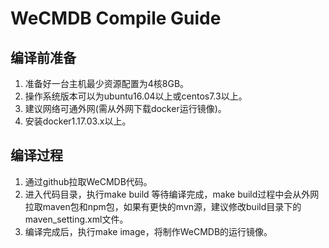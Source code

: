 # WeCMDB Compile Guide

## 编译前准备
1. 准备好一台主机最少资源配置为4核8GB。
2. 操作系统版本可以为ubuntu16.04以上或centos7.3以上。
3. 建议网络可通外网(需从外网下载docker运行镜像)。
4. 安装docker1.17.03.x以上。

## 编译过程
1. 通过github拉取WeCMDB代码。
2. 进入代码目录，执行make build 等待编译完成，make build过程中会从外网拉取maven包和npm包，如果有更快的mvn源，建议修改build目录下的maven_setting.xml文件。
3. 编译完成后，执行make image，将制作WeCMDB的运行镜像。
